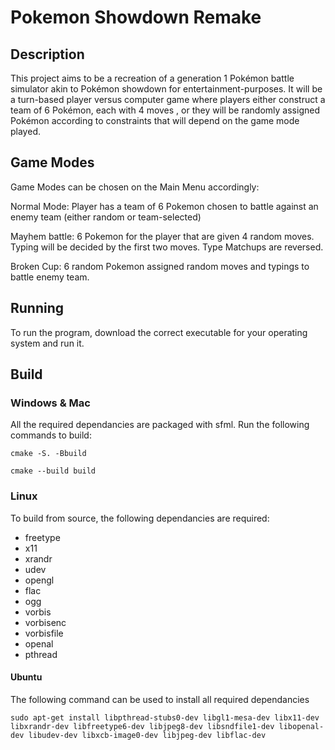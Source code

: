 # Pokemon Showdown Remake

## Description

This project aims to be a recreation of a generation 1 Pokémon battle simulator akin to Pokémon showdown for entertainment-purposes. It will be a turn-based player versus computer game where players either construct a team of 6 Pokémon, each with 4 moves , or they will be randomly assigned Pokémon according to constraints that will depend on the game mode played.

## Game Modes

Game Modes can be chosen on the Main Menu accordingly:

Normal Mode: Player has a team of 6 Pokemon chosen to battle against an enemy team (either random or team-selected)

Mayhem battle: 6 Pokemon for the player that are given 4 random moves. Typing will be decided by the first two moves. Type Matchups are reversed.

Broken Cup: 6 random Pokemon assigned random moves and typings to battle enemy team.

## Running

To run the program, download the correct executable for your operating system and run it.

## Build

### **Windows & Mac**

All the required dependancies are packaged with sfml. Run the following commands to build:

```cmake -S. -Bbuild```

```cmake --build build```

### Linux

To build from source, the following dependancies are required:

- freetype
- x11
- xrandr
- udev
- opengl
- flac
- ogg
- vorbis
- vorbisenc
- vorbisfile
- openal
- pthread

#### Ubuntu

  The following command can be used to install all required dependancies
  
  ```sudo apt-get install libpthread-stubs0-dev libgl1-mesa-dev libx11-dev libxrandr-dev libfreetype6-dev libjpeg8-dev libsndfile1-dev libopenal-dev libudev-dev libxcb-image0-dev libjpeg-dev libflac-dev```
